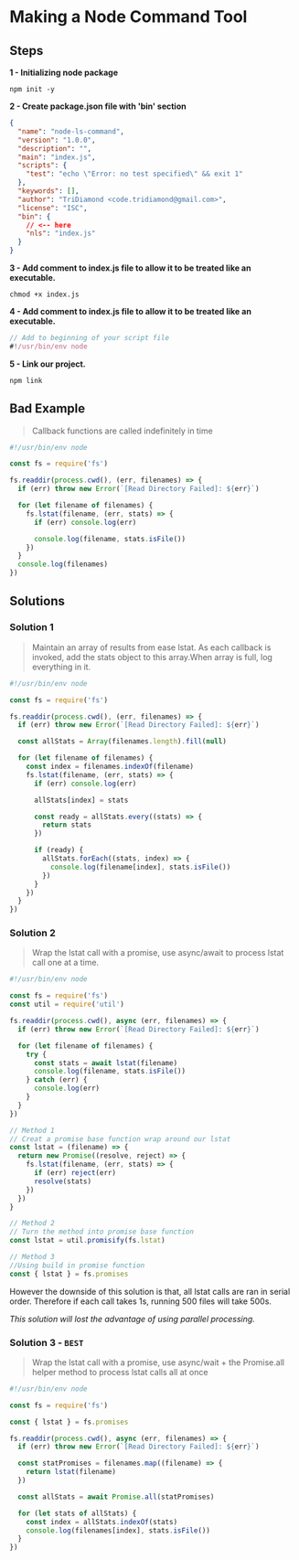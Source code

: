 # Making a Node Command Tool

## Steps

**1 - Initializing node package**

```shell
npm init -y
```

**2 - Create package.json file with 'bin' section**

```json
{
  "name": "node-ls-command",
  "version": "1.0.0",
  "description": "",
  "main": "index.js",
  "scripts": {
    "test": "echo \"Error: no test specified\" && exit 1"
  },
  "keywords": [],
  "author": "TriDiamond <code.tridiamond@gmail.com>",
  "license": "ISC",
  "bin": {
    // <-- here
    "nls": "index.js"
  }
}
```

**3 - Add comment to index.js file to allow it to be treated like an executable.**

```shell
chmod +x index.js
```

**4 - Add comment to index.js file to allow it to be treated like an executable.**

```javascript
// Add to beginning of your script file
#!/usr/bin/env node
```

**5 - Link our project.**

```shell
npm link
```

## Bad Example

> Callback functions are called indefinitely in time

```javascript
#!/usr/bin/env node

const fs = require('fs')

fs.readdir(process.cwd(), (err, filenames) => {
  if (err) throw new Error(`[Read Directory Failed]: ${err}`)

  for (let filename of filenames) {
    fs.lstat(filename, (err, stats) => {
      if (err) console.log(err)

      console.log(filename, stats.isFile())
    })
  }
  console.log(filenames)
})
```

## Solutions

### Solution 1

> Maintain an array of results from ease lstat. As each callback is invoked, add the stats object to this array.When array is full, log everything in it.

```javascript
#!/usr/bin/env node

const fs = require('fs')

fs.readdir(process.cwd(), (err, filenames) => {
  if (err) throw new Error(`[Read Directory Failed]: ${err}`)

  const allStats = Array(filenames.length).fill(null)

  for (let filename of filenames) {
    const index = filenames.indexOf(filename)
    fs.lstat(filename, (err, stats) => {
      if (err) console.log(err)

      allStats[index] = stats

      const ready = allStats.every((stats) => {
        return stats
      })

      if (ready) {
        allStats.forEach((stats, index) => {
          console.log(filename[index], stats.isFile())
        })
      }
    })
  }
})
```

### Solution 2

> Wrap the lstat call with a promise, use async/await to process lstat call one at a time.

```javascript
#!/usr/bin/env node

const fs = require('fs')
const util = require('util')

fs.readdir(process.cwd(), async (err, filenames) => {
  if (err) throw new Error(`[Read Directory Failed]: ${err}`)

  for (let filename of filenames) {
    try {
      const stats = await lstat(filename)
      console.log(filename, stats.isFile())
    } catch (err) {
      console.log(err)
    }
  }
})

// Method 1
// Creat a promise base function wrap around our lstat
const lstat = (filename) => {
  return new Promise((resolve, reject) => {
    fs.lstat(filename, (err, stats) => {
      if (err) reject(err)
      resolve(stats)
    })
  })
}

// Method 2
// Turn the method into promise base function
const lstat = util.promisify(fs.lstat)

// Method 3
//Using build in promise function
const { lstat } = fs.promises
```

However the downside of this solution is that, all lstat calls are ran in serial order. Therefore if each call takes 1s, running 500 files will take 500s.

_This solution will lost the advantage of using parallel processing._

### Solution 3 - `BEST`

> Wrap the lstat call with a promise, use async/wait + the Promise.all helper method to process lstat calls all at once

```javascript
#!/usr/bin/env node

const fs = require('fs')

const { lstat } = fs.promises

fs.readdir(process.cwd(), async (err, filenames) => {
  if (err) throw new Error(`[Read Directory Failed]: ${err}`)

  const statPromises = filenames.map((filename) => {
    return lstat(filename)
  })

  const allStats = await Promise.all(statPromises)

  for (let stats of allStats) {
    const index = allStats.indexOf(stats)
    console.log(filenames[index], stats.isFile())
  }
})
```
